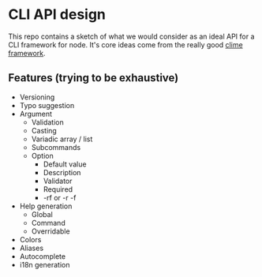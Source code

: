 # CLI API design  
This repo contains a sketch of what we would consider as an ideal API for a CLI framework for node.
It's core ideas come from the really good [clime framework](https://github.com/vilic/clime).

## Features (trying to be exhaustive)
* Versioning
* Typo suggestion
* Argument 
   * Validation 
   * Casting
   * Variadic array / list
   * Subcommands
   * Option
      * Default value
      * Description 
      * Validator
      * Required
      * -rf or -r -f
* Help generation
   * Global 
   * Command
   * Overridable
* Colors
* Aliases
* Autocomplete
* i18n generation
